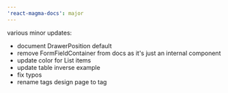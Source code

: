 ```yaml
---
'react-magma-docs': major
---
```


various minor updates:

- document DrawerPosition default
- remove FormFieldContainer from docs as it's just an internal component
- update color for List items
- update table inverse example
- fix typos
- rename tags design page to tag